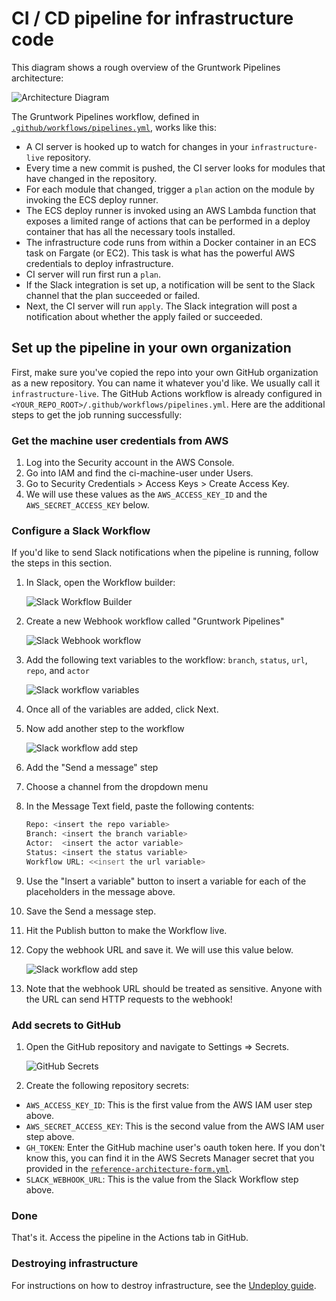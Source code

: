 # CI / CD pipeline for infrastructure code

This diagram shows a rough overview of the Gruntwork Pipelines architecture:

![Architecture Diagram](/img/guides/reference-architecture/example-usage-guide/gruntwork-pipelines-architecture.png)

The Gruntwork Pipelines workflow, defined in [`.github/workflows/pipelines.yml`](https://github.com/gruntwork-io/terraform-aws-service-catalog/blob/master/examples/for-production/infrastructure-live/.github/workflows/pipelines.yml), works like this:

- A CI server is hooked up to watch for changes in your `infrastructure-live` repository.
- Every time a new commit is pushed, the CI server looks for modules that have changed in the repository.
- For each module that changed, trigger a `plan` action on the module by invoking the ECS deploy runner.
- The ECS deploy runner is invoked using an AWS Lambda function that exposes a limited range of actions that can be
  performed in a deploy container that has all the necessary tools installed.
- The infrastructure code runs from within a Docker container in an ECS task on Fargate (or EC2). This task is what has the
  powerful AWS credentials to deploy infrastructure.
- CI server will run first run a `plan`.
- If the Slack integration is set up, a notification will be sent to the Slack channel that the plan succeeded or failed.
- Next, the CI server will run `apply`. The Slack integration will post a notification about whether the apply failed or succeeded.

## Set up the pipeline in your own organization

First, make sure you've copied the repo into your own GitHub organization as a new repository. You can name it whatever you'd like. We usually call it `infrastructure-live`. The GitHub Actions workflow is already configured in `<YOUR_REPO_ROOT>/.github/workflows/pipelines.yml`. Here are the additional steps to get the job running successfully:

### Get the machine user credentials from AWS

1. Log into the Security account in the AWS Console.
1. Go into IAM and find the ci-machine-user under Users.
1. Go to Security Credentials > Access Keys > Create Access Key.
1. We will use these values as the `AWS_ACCESS_KEY_ID` and the `AWS_SECRET_ACCESS_KEY` below.

### Configure a Slack Workflow

If you'd like to send Slack notifications when the pipeline is running, follow the steps in this section.

1. In Slack, open the Workflow builder:

   ![Slack Workflow Builder](/img/guides/reference-architecture/example-usage-guide/slack-workflow-1.png)

1. Create a new Webhook workflow called "Gruntwork Pipelines"

   ![Slack Webhook workflow](/img/guides/reference-architecture/example-usage-guide/slack-workflow-2.png)

1. Add the following text variables to the workflow: `branch`, `status`, `url`, `repo`, and `actor`

   ![Slack workflow variables](/img/guides/reference-architecture/example-usage-guide/slack-workflow-3.png)

1. Once all of the variables are added, click Next.

1. Now add another step to the workflow

   ![Slack workflow add step](/img/guides/reference-architecture/example-usage-guide/slack-workflow-4.png)

1. Add the "Send a message" step

1. Choose a channel from the dropdown menu

1. In the Message Text field, paste the following contents:

   ```bash
   Repo: <insert the repo variable>
   Branch: <insert the branch variable>
   Actor:  <insert the actor variable>
   Status: <insert the status variable>
   Workflow URL: <<insert the url variable>
   ```

1. Use the "Insert a variable" button to insert a variable for each of the placeholders in the message above.

1. Save the Send a message step.

1. Hit the Publish button to make the Workflow live.

1. Copy the webhook URL and save it. We will use this value below.

   ![Slack workflow add step](/img/guides/reference-architecture/example-usage-guide/slack-workflow-5.png)

1. Note that the webhook URL should be treated as sensitive. Anyone with the URL can send HTTP requests to the webhook!

### Add secrets to GitHub

1. Open the GitHub repository and navigate to Settings => Secrets.

   ![GitHub Secrets](/img/guides/reference-architecture/example-usage-guide/secrets.png)

1. Create the following repository secrets:

- `AWS_ACCESS_KEY_ID`: This is the first value from the AWS IAM user step above.
- `AWS_SECRET_ACCESS_KEY`: This is the second value from the AWS IAM user step above.
- `GH_TOKEN`: Enter the GitHub machine user's oauth token here. If you don't know this, you can find it in the AWS Secrets Manager secret that you provided in the [`reference-architecture-form.yml`](https://github.com/gruntwork-io/terraform-aws-service-catalog/tree/master/examples/for-production/infrastructure-live/reference-architecture-form.yml).
- `SLACK_WEBHOOK_URL`: This is the value from the Slack Workflow step above.

### Done

That's it. Access the pipeline in the Actions tab in GitHub.

### Destroying infrastructure

For instructions on how to destroy infrastructure, see the [Undeploy guide](../07-undeploy/01-intro.md).


<!-- ##DOCS-SOURCER-START
{
  "sourcePlugin": "local-copier",
  "hash": "b214054a49f7368da435d1d80d42ab81"
}
##DOCS-SOURCER-END -->
